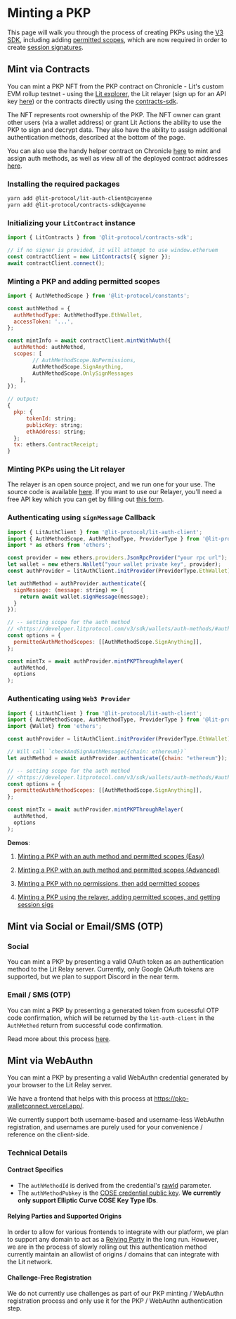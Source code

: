 # Minting a PKP
This page will walk you through the process of creating PKPs using the [V3 SDK](../../migration/overview), including adding [permitted scopes](../wallets/auth-methods#auth-method-scopes), which are now required in order to create [session signatures](../authentication/session-sigs/intro). 

## Mint via Contracts

You can mint a PKP NFT from the PKP contract on Chronicle - Lit's custom EVM rollup testnet - using the [Lit explorer](https://explorer.litprotocol.com/mint-pkp), the Lit relayer (sign up for an API key [here](https://forms.gle/RNZYtGYTY9BcD9MEA)) or the contracts directly using the [contracts-sdk](https://js-sdk.litprotocol.com/modules/contracts_sdk_src.html). 

The NFT represents root ownership of the PKP. The NFT owner can grant other users (via a wallet address) or grant Lit Actions the ability to use the PKP to sign and decrypt data. They also have the ability to assign additional authentication methods, described at the bottom of the page.

You can also use the handy helper contract on Chronicle [here](https://chain.litprotocol.com/address/0xDe905Fde36562270AA6FEeBAbC5aB1f440f733c2) to mint and assign auth methods, as well as view all of the deployed contract addresses [here](https://github.com/LIT-Protocol/networks/tree/main/cayenne).

### Installing the required packages
```bash
yarn add @lit-protocol/lit-auth-client@cayenne
yarn add @lit-protocol/contracts-sdk@cayenne
```

### Initializing your `LitContract` instance
```js
import { LitContracts } from '@lit-protocol/contracts-sdk';

// if no signer is provided, it will attempt to use window.etheruem
const contractClient = new LitContracts({ signer });
await contractClient.connect();
```

### Minting a PKP and adding permitted scopes
```js
import { AuthMethodScope } from '@lit-protocol/constants';

const authMethod = {
  authMethodType: AuthMethodType.EthWallet,
  accessToken: '...',
};

const mintInfo = await contractClient.mintWithAuth({
  authMethod: authMethod,
  scopes: [
		// AuthMethodScope.NoPermissions,
		AuthMethodScope.SignAnything, 
		AuthMethodScope.OnlySignMessages
	],
});

// output:
{
  pkp: {
      tokenId: string;
      publicKey: string;
      ethAddress: string;
  };
  tx: ethers.ContractReceipt;
}
```

### Minting PKPs using the Lit relayer 

The relayer is an open source project, and we run one for your use.  The source code is available [here](https://github.com/LIT-Protocol/relay-server).  If you want to use our Relayer, you'll need a free API key which you can get by filling out [this form](https://forms.gle/RNZYtGYTY9BcD9MEA).

### Authenticating using `signMessage` Callback

```js
import { LitAuthClient } from '@lit-protocol/lit-auth-client';
import { AuthMethodScope, AuthMethodType, ProviderType } from '@lit-protocol/constants';
import * as ethers from 'ethers';

const provider = new ethers.providers.JsonRpcProvider("your rpc url");
let wallet = new ethers.Wallet("your wallet private key", provider);
const authProvider = litAuthClient.initProvider(ProviderType.EthWallet);

let authMethod = authProvider.authenticate({
  signMessage: (message: string) => {
    return await wallet.signMessage(message);
  }
});

// -- setting scope for the auth method
// <https://developer.litprotocol.com/v3/sdk/wallets/auth-methods/#auth-method-scopes>
const options = {
  permittedAuthMethodScopes: [[AuthMethodScope.SignAnything]],
};

const mintTx = await authProvider.mintPKPThroughRelayer(
  authMethod,
  options
);
```

### Authenticating using `Web3 Provider`

```js
import { LitAuthClient } from '@lit-protocol/lit-auth-client';
import { AuthMethodScope, AuthMethodType, ProviderType } from '@lit-protocol/constants';
import {Wallet} from 'ethers';

const authProvider = litAuthClient.initProvider(ProviderType.EthWallet);

// Will call `checkAndSignAuthMessage({chain: ethereum})`
let authMethod = await authProvider.authenticate({chain: "ethereum"});

// -- setting scope for the auth method
// <https://developer.litprotocol.com/v3/sdk/wallets/auth-methods/#auth-method-scopes>
const options = {
  permittedAuthMethodScopes: [[AuthMethodScope.SignAnything]],
};

const mintTx = await authProvider.mintPKPThroughRelayer(
  authMethod,
  options
);
```


**Demos**: 
1. [Minting a PKP with an auth method and permitted scopes (Easy)](https://github.com/LIT-Protocol/js-sdk/blob/feat/SDK-V3/e2e-nodejs/group-contracts/test-contracts-write-mint-a-pkp-and-set-scope-1-2-easy.mjs)

2. [Minting a PKP with an auth method and permitted scopes (Advanced)](https://github.com/LIT-Protocol/js-sdk/blob/feat/SDK-V3/e2e-nodejs/group-contracts/test-contracts-write-mint-a-pkp-and-set-scope-1-advanced.mjs)

3. [Minting a PKP with no permissions, then add permitted scopes](https://github.com/LIT-Protocol/js-sdk/blob/feat/SDK-V3/e2e-nodejs/group-contracts/test-contracts-write-mint-a-pkp-then-set-scope-1.mjs)

4. [Minting a PKP using the relayer, adding permitted scopes, and getting session sigs](https://github.com/LIT-Protocol/js-sdk/tree/feat/SDK-V3/e2e-nodejs/group-pkp-session-sigs)

## Mint via Social or Email/SMS (OTP) 

### Social

You can mint a PKP by presenting a valid OAuth token as an authentication method to the Lit Relay server. Currently, only Google OAuth tokens are supported, but we plan to support Discord in the near term. 


### Email / SMS (OTP)

You can mint a PKP by presenting a generated token from sucessful OTP code confirmation, which will be returned by the `lit-auth-client` in the `AuthMethod` return from successful code confirmation.

Read more about this process [here](../wallets/auth-methods.md).

## Mint via WebAuthn

You can mint a PKP by presenting a valid WebAuthn credential generated by your browser to the Lit Relay server. 

We have a frontend that helps with this process at https://pkp-walletconnect.vercel.app/.

We currently support both username-based and username-less WebAuthn registration, and usernames are purely used for your convenience / reference on the client-side.

### Technical Details

#### Contract Specifics

- The `authMethodId` is derived from the credential's [rawId](https://www.w3.org/TR/webauthn-2/#dom-publickeycredential-rawid) parameter.
- The `authMethodPubkey` is the [COSE credential public key](https://datatracker.ietf.org/doc/html/rfc8812). **We currently only support Elliptic Curve COSE Key Type IDs**.

#### Relying Parties and Supported Origins

In order to allow for various frontends to integrate with our platform, we plan to support any domain to act as a [Relying Party](https://www.w3.org/TR/webauthn-2/#webauthn-relying-party) in the long run. However, we are in the process of slowly rolling out this authentication method currently maintain an allowlist of origins / domains that can integrate with the Lit network.

#### Challenge-Free Registration

We do not currently use challenges as part of our PKP minting / WebAuthn registration process and only use it for the PKP / WebAuthn authentication step.
